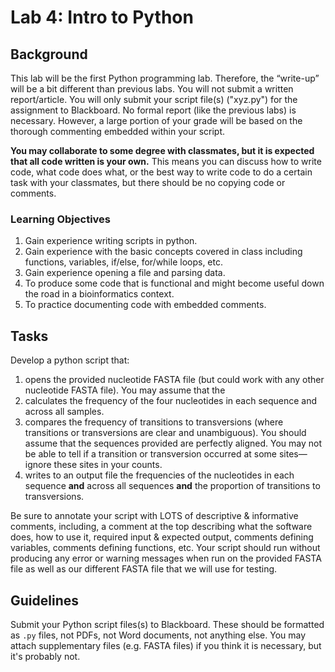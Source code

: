 # Lab 4: Intro to Python

## Background

This lab will be the first Python programming lab.  Therefore, the “write-up” will be a bit different than previous labs. You will not submit a written report/article. You will only submit your script file(s) ("xyz.py") for the assignment to Blackboard. No formal report (like the previous labs) is necessary. However, a large portion of your grade will be based on the thorough commenting embedded within your script.

**You may collaborate to some degree with classmates, but it is expected that all code written is your own.** This means you can discuss how to write code, what code does what, or the best way to write code to do a certain task with your classmates, but there should be no copying code or comments.

### Learning Objectives

1.	Gain experience writing scripts in python.
2.	Gain experience with the basic concepts covered in class including functions, variables, if/else, for/while loops, etc.
3.	Gain experience opening a file and parsing data.
4.	To produce some code that is functional and might become useful down the road in a bioinformatics context.
5.	To practice documenting code with embedded comments.


## Tasks

Develop a python script that:

1. opens the provided nucleotide FASTA file (but could work with any other nucleotide FASTA file). You may assume that the 
2. calculates the frequency of the four nucleotides in each sequence and across all samples.
3. compares the frequency of transitions to transversions (where transitions or transversions are clear and unambiguous). You should assume that the sequences provided are perfectly aligned. You may not be able to tell if a transition or transversion occurred at some sites—ignore these sites in your counts.
4. writes to an output file the frequencies of the nucleotides in each sequence **and** across all sequences **and** the proportion of transitions to transversions.  

Be sure to annotate your script with LOTS of descriptive & informative comments, including, a comment at the top describing what the software does, how to use it, required input & expected output, comments defining variables, comments defining functions, etc. Your script should run without producing any error or warning messages when run on the provided FASTA file as well as our different FASTA file that we will use for testing.


## Guidelines
Submit your Python script files(s) to Blackboard. These should be formatted as `.py` files, not PDFs, not Word documents, not anything else. You may attach supplementary files (e.g. FASTA files) if you think it is necessary, but it's probably not.
